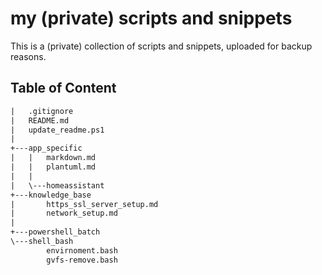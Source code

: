 
# my (private) scripts and snippets

This is a (private) collection of scripts and snippets, uploaded for backup reasons.

## Table of Content

```apache
|   .gitignore
|   README.md
|   update_readme.ps1
|   
+---app_specific
|   |   markdown.md
|   |   plantuml.md
|   |   
|   \---homeassistant
+---knowledge_base
|       https_ssl_server_setup.md
|       network_setup.md
|       
+---powershell_batch
\---shell_bash
        envirnoment.bash
        gvfs-remove.bash
```
